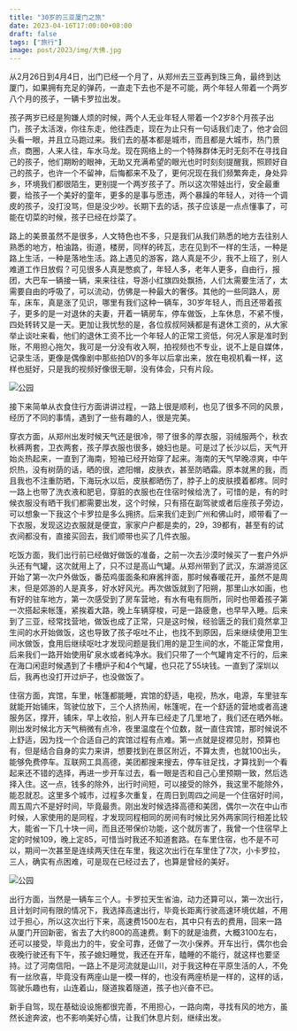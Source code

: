 ```yaml
---
title: "30岁的三亚厦门之旅"
date: 2023-04-16T17:00:00+08:00
draft: false
tags: ["旅行"]
image: post/2023/img/大佛.jpg
---
```

从2月26日到4月4日，出门已经一个月了，从郑州去三亚再到珠三角，最终到达厦门，如果拥有充足的弹药，一直走下去也不是不可能，两个年轻人带着一个两岁八个月的孩子，一辆卡罗拉出发。

孩子两岁已经是狗嫌人烦的时候，两个人无业年轻人带着一个2岁8个月孩子出门，孩子太活泼，你往东走，他往西走，现在为止只有一句话我们走了，他才会回头看一眼，并且立马跑过来。我们去的基本都是城市，而且都是大城市，热门景点，商圈，人来人往，车水马龙。现在网络上的一个特殊群体无时无刻不在寻找自己的孩子，他们期盼的眼神，无助又充满希望的眼光也时时刻刻提醒我，照顾好自己的孩子，也许一个不留神，后悔都来不及了，更何况现在我们频繁奔走，身处异乡，环境我们都很陌生，更别提一个两岁孩子了。所以这次带娃出行，安全最重要，给孩子一个美好的童年，更多的是事与愿违，两个暴躁的年轻人，对待一个调皮的孩子，没打没骂，但是没少吵。长期下去的话，孩子应该是一点点懂事了，可能在切菜的时候，孩子已经在炒菜了。

路上的美景虽然不是很多，人文特色也不多，只是我们从我们熟悉的地方去往别人熟悉的地方，柏油路，街道，楼房，同样的砖瓦，志在见到不一样的生活，一种是路上生活，一种是落地生活。路上遇见的游客，路人真是不少，我不上班了，别人难道工作日放假？可见很多人真是憋疯了，年轻人多，老年人更多，自由行，报团，大巴车一辆接一辆，来来往往，导游小红旗四处飘扬，人们太需要生活了，太需要自由的呼吸了，可以流动，仿佛是一种最大的奢侈。其他的一些同路人，房车，床车，真是涨了见识，哪里有我们这种一辆车，30岁年轻人，而且还带着孩子，更多的是一对退休的夫妻，开着一辆房车，停车做饭，上车休息，不紧不慢，四处转转又是一天。更加让我忧愁的是，各位叔叔阿姨都是有退休工资的，从大家举止谈吐来看，他们的退休工资不比一个年轻人的正常工资低，何况人家是准时到账，不用担心拖欠，我可是一分没有收入啊，拍视频也不专业，说不上是自媒体，记录生活，更像是偶像剧中那些拍DV的多年以后拿出来，放在电视机看一样，这样也挺好，只是我的视频好像很无聊，没有体会，只有片段。

![公园](post/2023/img/海.jpg)

接下来简单从衣食住行方面讲讲过程，一路上很是顺利，也见了很多不同的风景，经历了不同的事情，遇到了一些有趣的人，很是完美。

穿衣方面，从郑州出发时候天气还是很冷，带了很多的厚衣服，羽绒服两个，秋衣秋裤两套，卫衣两套，孩子厚衣服也很多，媳妇也是。可是过了长沙以后，天气开始炎热起来，一直到了海南，短袖已经开始穿了起来。海南的天气早晚凉爽，中午炽热，没有树荫的话，晒的很，遮阳帽，皮肤衣，甚至防晒霜。原本就黑的我，而且我也不注重防晒，下海玩水以后，皮肤都晒伤了，脖子上的皮肤摸着都疼。同时一路上也带了洗衣液和肥皂，穿脏的衣服也在住宿时候给洗了，可惜的是，有的时候衣服没有晒干我们都需要出发，这个时候，只有搭在副驾驶或者后座孩子旁边，可以想象一下我这个卡罗拉是多么拥挤。后来我们走到广州和佛山时，顺带看了一下衣服，发现这边衣服就是便宜，家家户户都是卖的，29，39都有，甚至有的试衣间都没有，直接买回去，我们顺带也买了几件衣服。

吃饭方面，我们出行前已经做好做饭的准备，之前一次去沙漠时候买了一套户外炉头还有气罐，这次就用上了，只不过是高山气罐。从郑州带到了武汉，东湖游览区开始了第一次户外做饭，番茄鸡蛋面条和麻酱拌面，那时候春暖花开，虽然不是周末，但是郊游的人是真多，好水好风光。再次做饭就到了阳朔，那里山水如画，也有好的驻车地方，第一次感受到了房车营地，有水有电有厕所，同时也带着孩子第一次搭起来帐篷，紧挨着大路，晚上车辆穿梭，可是一路疲惫，也早早入睡。后来到了三亚，经常找营地，做饭也成了正常，只是这时候，经验匮乏的我们竟然拿卫生间的水开始做饭，这也导致了孩子呕吐不止，也找不到原因，后来继续使用卫生间水做饭，食用后继续呕吐才发现问题是我们用的是卫生间的水，不能正常食用，后来我们一路开始使用矿泉水或者纯净水。我们只带了一个气罐肯定不行的，后来在海口闲逛时候遇到了卡槽炉子和4个气罐，也只花了55块钱。一直到了深圳以后，我再也没打开过炉子，也没做饭了。

住宿方面，宾馆，车里，帐篷都能睡，宾馆的舒适，电视，热水，电源，车里驻车就能开始铺床，驾驶位放下，三个人挤热闹，帐篷呢，在一个舒适的营地或者高速服务区，撑开，铺床，早上收拾，别人开车已经走了几里地了，我们还在晒外帐。刚出发时候北方天气稍微有点冷，夜里温度在个位数，就一直住宾馆，那时候说不上舒适，因为找一个合适自己的宾馆过程有点难。第一点就是捉襟见肘，预算也有，但是结合自身的实力来讲，想要找到在景区附近，不算太贵，也就100出头，能够免费停车。互联网工具高德，美团都搜来搜去，停车驻足找，才算找到一个看起来还不错的选择，再进一步开车过去，看一眼是否和自己心里预期一致，然后选择入住。这一点，钱多的除外，出行时间短，可以接受的除外，我这里不能除外，能忍就忍。这里多个城市，过程多次重复，在周日到周四之间是一个住宿好时间，周五周六不是好时间，毕竟最贵。刚出发时候选择高德和美团，偶尔一次在中山市时候，人家使用的是同程，才发现同程相同的房间有时候比另外两家同行相差比较大，能省一下几十块一间，而且还带保价功能，这个就厉害了，我曾一个住宿早上定的时候109，晚上定85，可惜当时我还不知道套路。在车里住宿，也不是不可以，期间一次甚至是连续两天住在车里，我这次出行在车里住了7次，小卡罗拉，三人，确实有点困难，可是现在已经过去了，也算是曾经的美好。

![公园](post/2023/img/文昌街.jpg)

出行方面，当然是一辆车三个人。卡罗拉天生省油，动力还算可以，第一次出行，且计划时间有限的情况下，我选择高速出行，毕竟长距离行驶高速环境优越，不用过于担心，所以这次出行下来，高速费1500左右，其中只有去的费用，回来一路从厦门开回新密，省去了大约800的高速费。剩下的就是油费，大概3100左右，还可以接受，毕竟出力的牛，安全可靠，还做了一次小保养。开车出行，偶尔也会夜晚行驶还有下午，孩子媳妇睡觉，我还在开车，瞌睡的不能行，就这样也要坚持。过了河南信阳，一路上不是河流就是山川，对于我这种在平原生活的人，不免有一丝欣喜，毕竟没有两座山是一模一样的，也没有两座桥是一样的，这样的话，驾驶乐趣也有，山连着山，隧道挨着隧道，孩子也兴奋不已。

新手自驾，现在基础设设施都很完善，不用担心，一路向南，寻找有风的地方，虽然长途奔波，也不影响美好心情，让我们休息片刻，继续出发。